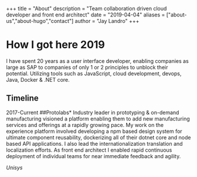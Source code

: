 +++
title = "About"
description = "Team collaboration driven cloud developer and front end architect"
date = "2019-04-04"
aliases = ["about-us","about-hugo","contact"]
author = "Jay Landro"
+++

# How I got here 2019
I have spent 20 years as a user interface developer, enabling companies as large as SAP to companies of only 1 or 2 principles to unblock their potential. Utilizing tools such as JavaScript, cloud development, devops, Java, Docker & .NET core.

## Timeline
2017-Current
##Protolabs*
Industry leader in prototyping & on-demand manufacturing visioned a platform enabling them to add new manufacturing services and offerings at a rapidly growing pace. My work on the experience platform involved developing a npm based design system for ultimate component reusability, dockerizing all of their dotnet core and node based API applications. I also lead the internationalization translation and localization efforts. As front end architect I enabled rapid continuous deployment of individual teams for near immediate feedback and agility.

*Unisys*

<!--stackedit_data:
eyJoaXN0b3J5IjpbLTEzOTg2MzQyNTUsMjMwMzI5OTUyLDE3Mj
UwOTYyOTYsLTMwMTA5Mjc4MiwtMTg3NDI2NzM0MywxMDA2MzE2
NDE1XX0=
-->